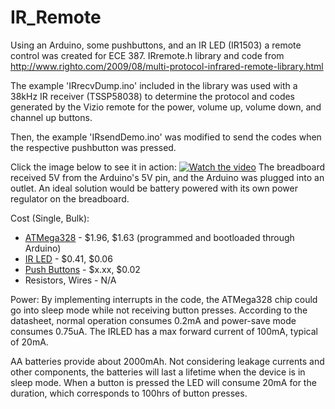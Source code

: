 # IR_Remote
Using an Arduino, some pushbuttons, and an IR LED (IR1503) a remote control was created for ECE 387. 
IRremote.h library and code from http://www.righto.com/2009/08/multi-protocol-infrared-remote-library.html

The example 'IRrecvDump.ino' included in the library was used with a 38kHz IR receiver (TSSP58038) to determine the protocol and codes generated by the Vizio remote for the power, volume up, volume down, and channel up buttons.

Then, the example 'IRsendDemo.ino' was modified to send the codes when the respective pushbutton was pressed. 

Click the image below to see it in action:
[![Watch the video](https://img.youtube.com/vi/pXduAdaQpwE/maxresdefault.jpg)](https://youtu.be/pXduAdaQpwE)
The breadboard received 5V from the Arduino's 5V pin, and the Arduino was plugged into an outlet. An ideal solution would be battery powered with its own power regulator on the breadboard.

Cost (Single, Bulk):
- [ATMega328](https://www.digikey.com/product-detail/en/microchip-technology/ATMEGA328-PU/ATMEGA328-PU-ND/2271026?utm_adgroup=Integrated%20Circuits&slid=&gclid=CjwKCAjwycfkBRAFEiwAnLX5IbYOugaeojOU2ruLwrsiWKXqPkXXbdffJs21pTgB0yrOJuKhwCXKFBoCX1sQAvD_BwE) - $1.96, $1.63 (programmed and bootloaded through Arduino)
- [IR LED](https://www.digikey.com/product-detail/en/everlight-electronics-co-ltd/IR1503/1080-1071-ND/2675562?utm_adgroup=Optoelectronics&slid=&gclid=CjwKCAjwycfkBRAFEiwAnLX5IS7CSjoaYg7-fwJFPfZQKC2Nz7VPsAomxwRiwM927oJL7N877brh-xoCBfQQAvD_BwE) - $0.41, $0.06
- [Push Buttons](https://www.banggood.com/100pcs-Mini-Micro-Momentary-Tactile-Tact-Switch-Push-Button-DIP-P4-Normally-Open-p-917570.html?gmcCountry=US&currency=USD&createTmp=1&utm_source=googleshopping&utm_medium=cpc_bgs&utm_content=frank&utm_campaign=pla-highprofit-us&gclid=CjwKCAjwycfkBRAFEiwAnLX5IflgVWUfjQEboyuEHEkxOV2Ku9MSCvD4XCcltioiRxP4TwzeOErBJxoCQyAQAvD_BwE&cur_warehouse=CN) - $x.xx, $0.02
- Resistors, Wires - N/A

Power:
By implementing interrupts in the code, the ATMega328 chip could go into sleep mode while not receiving button presses. According to the datasheet, normal operation consumes 0.2mA and power-save mode consumes 0.75uA. The IRLED has a max forward current of 100mA, typical of 20mA. 

AA batteries provide about 2000mAh. Not considering leakage currents and other components, the batteries will last a lifetime when the device is in sleep mode. When a button is pressed the LED will consume 20mA for the duration, which corresponds to 100hrs of button presses.
